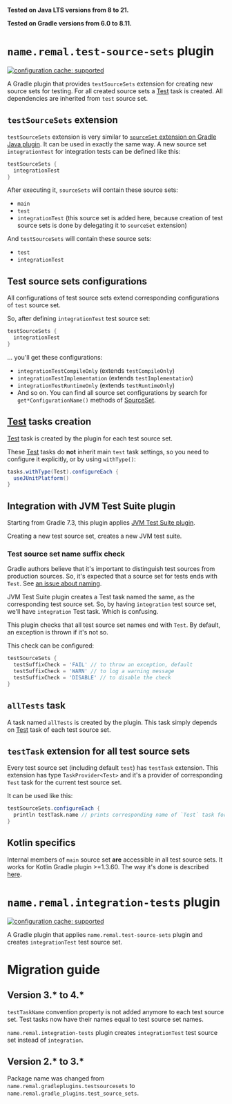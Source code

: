 **Tested on Java LTS versions from <!--property:java-runtime.min-version-->8<!--/property--> to <!--property:java-runtime.max-version-->21<!--/property-->.**

**Tested on Gradle versions from <!--property:gradle-api.min-version-->6.0<!--/property--> to <!--property:gradle-api.max-version-->8.11<!--/property-->.**

# `name.remal.test-source-sets` plugin

[![configuration cache: supported](https://img.shields.io/static/v1?label=configuration%20cache&message=supported&color=success)](https://docs.gradle.org/current/userguide/configuration_cache.html)

A Gradle plugin that provides `testSourceSets` extension for creating new source sets for testing. For all created source sets a [Test](https://docs.gradle.org/current/javadoc/org/gradle/api/tasks/testing/Test.html) task is created. All dependencies are inherited from `test` source set.

## `testSourceSets` extension

`testSourceSets` extension is very similar to [`sourceSet` extension on Gradle Java plugin](https://docs.gradle.org/current/userguide/java_plugin.html#source_sets). It can be used in exactly the same way. A new source set `integrationTest` for integration tests can be defined like this:

```groovy
testSourceSets {
  integrationTest
}
```

After executing it, `sourceSets` will contain these source sets:

* `main`
* `test`
* `integrationTest` (this source set is added here, because creation of test source sets is done by delegating it to `sourceSet` extension)

And `testSourceSets` will contain these source sets:

* `test`
* `integrationTest`

## Test source sets configurations

All configurations of test source sets extend corresponding configurations of `test` source set.

So, after defining `integrationTest` test source set:

```groovy
testSourceSets {
  integrationTest
}
```

... you'll get these configurations:

* `integrationTestCompileOnly` (extends `testCompileOnly`)
* `integrationTestImplementation` (extends `testImplementation`)
* `integrationTestRuntimeOnly` (extends `testRuntimeOnly`)
* And so on. You can find all source set configurations by search for `get*ConfigurationName()` methods of [SourceSet](https://docs.gradle.org/current/javadoc/org/gradle/api/tasks/SourceSet.html).

## [Test](https://docs.gradle.org/current/javadoc/org/gradle/api/tasks/testing/Test.html) tasks creation

[Test](https://docs.gradle.org/current/javadoc/org/gradle/api/tasks/testing/Test.html) task is created by the plugin for each test source set.

These [Test](https://docs.gradle.org/current/javadoc/org/gradle/api/tasks/testing/Test.html) tasks do **not** inherit main `test` task settings, so you need to configure it explicitly, or by using `withType()`:

```groovy
tasks.withType(Test).configureEach {
  useJUnitPlatform()
}
```

## Integration with JVM Test Suite plugin

Starting from Gradle 7.3, this plugin applies [JVM Test Suite plugin](https://docs.gradle.org/current/userguide/jvm_test_suite_plugin.html).

Creating a new test source set, creates a new JVM test suite.

### Test source set name suffix check

Gradle authors believe that it's important to distinguish test sources from production sources. So, it's expected that a source set for tests ends with `Test`. See [an issue about naming](https://github.com/gradle/gradle/issues/25223).

JVM Test Suite plugin creates a Test task named the same, as the corresponding test source set. So, by having `integration` test source set, we'll have `integration` Test task. Which is confusing.

This plugin checks that all test source set names end with `Test`. By default, an exception is thrown if it's not so.

This check can be configured:

```groovy
testSourceSets {
  testSuffixCheck = 'FAIL' // to throw an exception, default
  testSuffixCheck = 'WARN' // to log a warning message
  testSuffixCheck = 'DISABLE' // to disable the check
}
```

## `allTests` task

A task named `allTests` is created by the plugin. This task simply depends on [Test](https://docs.gradle.org/current/javadoc/org/gradle/api/tasks/testing/Test.html) task of each test source set.

## `testTask` extension for all test source sets

Every test source set (including default `test`) has `testTask` extension.
This extension has type `TaskProvider<Test>`
and it's a provider of corresponding `Test` task for the current test source set.

It can be used like this:

```groovy
testSourceSets.configureEach {
  println testTask.name // prints corresponding name of `Test` task for this source set
}
```

## Kotlin specifics

Internal members of `main` source set **are** accessible in all test source sets. It works for Kotlin Gradle plugin >=1.3.60. The way it's done is described [here](https://youtrack.jetbrains.com/issue/KT-34901#focus=streamItem-27-3810442.0-0).

# `name.remal.integration-tests` plugin

[![configuration cache: supported](https://img.shields.io/static/v1?label=configuration%20cache&message=supported&color=success)](https://docs.gradle.org/current/userguide/configuration_cache.html)

A Gradle plugin that applies `name.remal.test-source-sets` plugin and creates `integrationTest` test source set.

# Migration guide

## Version 3.* to 4.*

`testTaskName` convention property is not added anymore to each test source set. Test tasks now have their names equal to test source set names.

`name.remal.integration-tests` plugin creates `integrationTest` test source set instead of `integration`.

## Version 2.* to 3.*

Package name was changed from `name.remal.gradleplugins.testsourcesets` to `name.remal.gradle_plugins.test_source_sets`.
